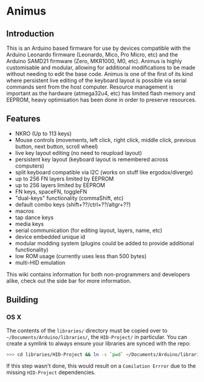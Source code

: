 # Animus
## Introduction
This is an Arduino based firmware for use by devices compatible with the Arduino Leonardo firmware (Leonardo, Mico, Pro Micro, etc) and the Arduino SAMD21 firmware (Zero, MKR1000, M0, etc). Animus is highly customisable and modular, allowing for additional modifications to be made without needing to edit the base code. Animus is one of the first of its kind where persistent live editing of the keyboard layout is possible via serial commands sent from the host computer. Resource management is important as the hardware (atmega32u4, etc) has limited flash memory and EEPROM, heavy optimisation has been done in order to preserve resources.

## Features
* NKRO (Up to 113 keys)
* Mouse controls (movements, left click, right click, middle click, previous button, next button, scroll wheel)
* live key layout editing (no need to reupload layout)
* persistent key layout (keyboard layout is remembered across computers)
* split keyboard compatible via I2C (works on stuff like ergodox/diverge)
* up to 256 FN layers limited by EEPROM
* up to 256 layers limited by EEPROM
* FN keys, spaceFN, toggleFN
* "dual-keys" functionality (commaShift, etc)
* default combo keys (shift+??/ctrl+??/altgr+??)
* macros
* tap dance keys
* media keys
* serial communication (for editing layout, layers, name, etc)
* device embedded unique id
* modular modding system (plugins could be added to provide additional functionality)
* low ROM usage (currently uses less than 500 bytes)
* multi-HID emulation

This wiki contains information for both non-programmers and developers alike, check out the side bar for more information.

## Building

### OS X

The contents of the `libraries/` directory must be copied over to `~/Documents/Arduino/libraries/`,
the `HID-Project/` in particular. You can create a symlink to always ensure your libraries are synced
with the repo:

```bash
>>> cd libraries/HID-Project && ln -s `pwd` ~/Documents/Arduino/libraries
```

If this step wasn't done, this would result on a `Comilation Errror` due to the missing `HID-Project` dependencies.
